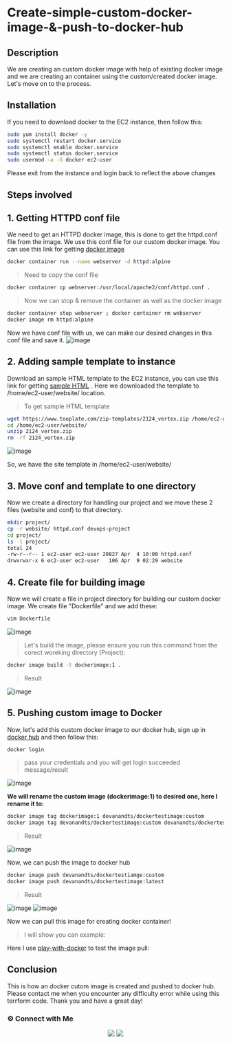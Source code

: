 # Create-simple-custom-docker-image-&-push-to-docker-hub

## Description

We are creating an custom docker image with help of existing docker image and we are creating an container using the custom/created docker image. Let's move on to the process.

## Installation

If you need to download docker to the EC2 instance, then follow this:

~~~sh
sudo yum install docker -y
sudo systemctl restart docker.service
sudo systemctl enable docker.service
sudo systemctl status docker.service
sudo usermod -a -G docker ec2-user
~~~

Please exit from the instance and login back to reflect the above changes

## Steps involved

## 1. Getting HTTPD conf file

We need to get an HTTPD docker image, this is done to get the httpd.conf file from the image. We use this conf file for our custom docker image. You can use this link for getting [docker image](https://hub.docker.com/_/httpd)

~~~sh
docker container run --name webserver -d httpd:alpine
~~~
> Need to copy the conf file
~~~sh
docker container cp webserver:/usr/local/apache2/conf/httpd.conf .
~~~
> Now we can stop & remove the container as well as the docker image
~~~sh
docker container stop webserver ; docker container rm webserver
docker image rm httpd:alpine
~~~

Now we have conf file with us, we can make our desired changes in this conf file and save it.
![image](https://user-images.githubusercontent.com/100773863/162553134-84f0b48c-6666-4ba9-89ad-db4b1e699bf0.png)


## 2. Adding sample template to instance

Download an sample HTML template to the EC2 instance, you can use this link for getting [sample HTML](https://www.tooplate.com/) . 
Here we downloaded the template to /home/ec2-user/website/ location.

> To get sample HTML template

~~~sh
wget https://www.tooplate.com/zip-templates/2124_vertex.zip /home/ec2-user/website/
cd /home/ec2-user/website/
unzip 2124_vertex.zip
rm -rf 2124_vertex.zip
~~~

![image](https://user-images.githubusercontent.com/100773863/162551874-8a37fd2e-de7f-4737-8b57-0da2c3d47a3e.png)


So, we have the site template in /home/ec2-user/website/


## 3. Move conf and template to one directory

Now we create a directory for handling our project and we move these 2 files (website and conf) to that directory.

~~~sh
mkdir project/
cp -r website/ httpd.conf devops-project 
cd project/
ls -l project/
total 24
-rw-r--r-- 1 ec2-user ec2-user 20827 Apr  4 10:00 httpd.conf
drwxrwxr-x 6 ec2-user ec2-user   106 Apr  9 02:29 website
~~~

## 4. Create file for building image

Now we will create a file in project directory for building our custom docker image. We create file "Dockerfile" and we add these:

~~~sh
vim Dockerfile
~~~

![image](https://user-images.githubusercontent.com/100773863/162553504-30dbc508-3687-4e42-a0ea-72093c0a1e50.png)

> Let's build the image, please ensure you run this command from the corect woreking directory (Project):

~~~sh
docker image build -t dockerimage:1 .
~~~

>Result

![image](https://user-images.githubusercontent.com/100773863/162553606-604eabbf-adb8-4274-b058-107a25263cb7.png)


## 5. Pushing custom image to Docker

Now, let's add this custom docker image to our docker hub, sign up in [docker hub](https://hub.docker.com/) and then follow this:

~~~sh
docker login
~~~
>pass your credentials and you will get login succeeded message/result

![image](https://user-images.githubusercontent.com/100773863/162554295-a85ae624-0a7e-441a-8f0d-31a2c19faf95.png)


**We will rename the custom image (dockerimage:1) to desired one, here I rename it to:**

~~~sh
docker image tag dockerimage:1 devanandts/dockertestimage:custom
docker image tag devanandts/dockertestimage:custom devanandts/dockertestimage:latest
~~~

>Result

![image](https://user-images.githubusercontent.com/100773863/162554522-dba95987-9443-4b2b-8a62-22ed06915082.png)


Now, we can push the image to docker hub

~~~sh
docker image push devanandts/dockertestiamge:custom
docker image push devanandts/dockertestimage:latest
~~~

>Result
>
![image](https://user-images.githubusercontent.com/100773863/162554612-963b1175-5b54-4577-abfa-34644ce47b34.png)
![image](https://user-images.githubusercontent.com/100773863/162554635-716ed820-76d4-47f1-b723-dc572dc4eabe.png)

Now we can pull this image for creating docker container!

> I will show you can example:

Here I use [play-with-docker](https://labs.play-with-docker.com/) to test the image pull:



## Conclusion

This is how an docker cutom image is created and pushed to docker hub. Please contact me when you encounter any difficulty error while using this terrform code. Thank you and have a great day!


### ⚙️ Connect with Me
<p align="center">
<a href="https://www.instagram.com/dev_anand__/"><img src="https://img.shields.io/badge/Instagram-E4405F?style=for-the-badge&logo=instagram&logoColor=white"/></a>
<a href="https://www.linkedin.com/in/dev-anand-477898201/"><img src="https://img.shields.io/badge/LinkedIn-0077B5?style=for-the-badge&logo=linkedin&logoColor=white"/></a>
